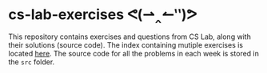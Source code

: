 # cs-lab-exercises ᕙ(⇀‸↼‶)ᕗ
This repository contains exercises and questions from CS Lab, along with their solutions (source code). The index containing mutiple exercises is located [here](https://github.com/VidyasagarYadav499/cs-lab-exercises/blob/main/Index.pdf). The source code for all the problems in each week is stored in the `src` folder.
